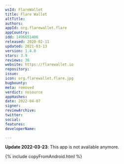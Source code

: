 ```yaml
---
wsId: FlareWallet
title: Flare Wallet
altTitle: 
authors: 
appId: org.flarewallet.flare
appCountry: 
idd: 1496651406
released: 2020-02-11
updated: 2021-03-13
version: 1.4.0
stars: 3.9
reviews: 36
website: https://flarewallet.io
repository: 
issue: 
icon: org.flarewallet.flare.jpg
bugbounty: 
meta: removed
verdict: nosource
appHashes: 
date: 2022-04-07
signer: 
reviewArchive: 
twitter: 
social: 
features: 
developerName: 

---
```


**Update 2022-03-23**: This app is not available anymore.

{% include copyFromAndroid.html %}
